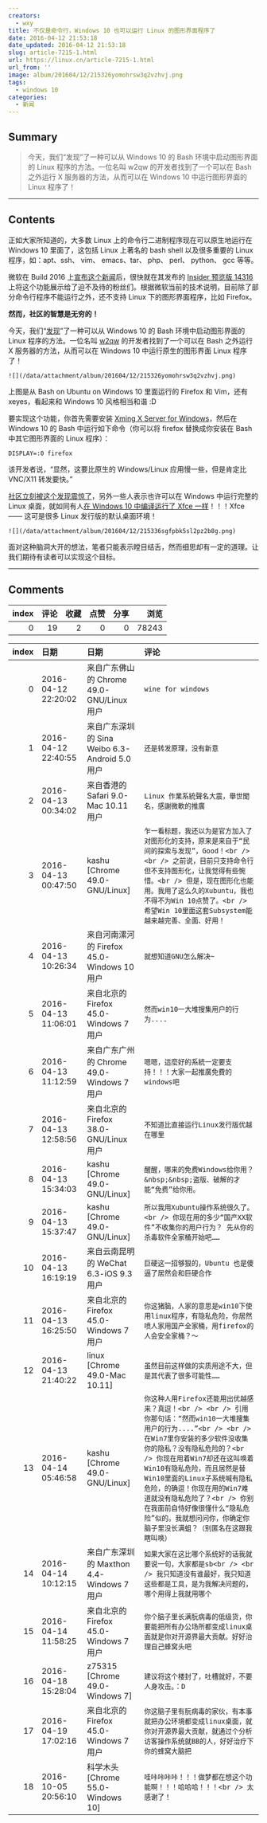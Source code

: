 ```yaml
---
creators:
  - wxy
title: 不仅是命令行，Windows 10 也可以运行 Linux 的图形界面程序了
date: 2016-04-12 21:53:18
date_updated: 2016-04-12 21:53:18
slug: article-7215-1.html
url: https://linux.cn/article-7215-1.html
url_from: ''
image: album/201604/12/215326yomohrsw3q2vzhvj.png
tags:
  - windows 10
categories:
  - 新闻
---
```


## Summary

> 今天，我们“发现”了一种可以从 Windows 10 的 Bash 环境中启动图形界面的 Linux 程序的方法。一位名叫 w2qw 的开发者找到了一个可以在 Bash 之外运行 X 服务器的方法，从而可以在 Windows 10 中运行图形界面的 Linux 程序了！

***

<!-- more -->

## Contents

正如大家所知道的，大多数 Linux 上的命令行二进制程序现在可以原生地运行在 Windows 10 里面了，这包括 Linux 上著名的 bash shell 以及很多重要的 Linux 程序，如：apt、ssh、 vim、 emacs、tar、 php、 perl、 python、 gcc 等等。

微软在 Build 2016 上[宣布这个新闻](https://linux.cn/article-7177-1.html)后，很快就在其发布的 [Insider 预览版 14316](https://linux.cn/article-7209-1.html) 上将这个功能展示给了迫不及待的粉丝们。根据微软当前的技术说明，目前除了部分命令行程序不能运行之外，还不支持 Linux 下的图形界面程序，比如 Firefox。

**然而，社区的智慧是无穷的！**

今天，我们“[发现](https://www.reddit.com/r/Windows10/comments/4ea4w4/fyi_you_can_run_gui_linux_apps_from_bash/)”了一种可以从 Windows 10 的 Bash 环境中启动图形界面的 Linux 程序的方法。一位名叫 [w2qw](https://www.reddit.com/user/w2qw) 的开发者找到了一个可以在 Bash 之外运行 X 服务器的方法，从而可以在 Windows 10 中运行原生的图形界面 Linux 程序了！

`![](/data/attachment/album/201604/12/215326yomohrsw3q2vzhvj.png)`

上图是从 Bash on Ubuntu on Windows 10 里面运行的 Firefox 和 Vim，还有 xeyes，看起来和 Windows 10 风格相当和谐 :D

要实现这个功能，你首先需要安装 [Xming X Server for Windows](https://sourceforge.net/projects/xming/)，然后在 Windows 10 的 Bash 中运行如下命令（你可以将 firefox 替换成你安装在 Bash 中其它图形界面的 Linux 程序）：

```shell
DISPLAY=:0 firefox
```

该开发者说，“显然，这要比原生的 Windows/Linux 应用慢一些，但是肯定比 VNC/X11 转发要快。”

[社区立刻被这个发现震惊了](https://www.reddit.com/r/Windows10/comments/4ea4w4/fyi_you_can_run_gui_linux_apps_from_bash/)，另外一些人表示也许可以在 Windows 中运行完整的 Linux 桌面，就如同有人[在 Windows 10 中编译运行了 Xfce 一样](https://www.reddit.com/r/unixporn/comments/4aokkr/xfce_xfce_running_in_windows10/)！！！Xfce —— 这可是很多 Linux 发行版的默认桌面环境！

`![](/data/attachment/album/201604/12/215336sgfpbk5sl2pz2b8g.png)`

面对这种脑洞大开的想法，笔者只能表示瞠目结舌，然而细思却有一定的道理。让我们期待有读者可以实现这个目标。

***

## Comments


|   index |   评论 |   收藏 |   点赞 |   分享 |   浏览 |
|--------:|-------:|-------:|-------:|-------:|-------:|
|       0 |     19 |      2 |      0 |      0 |  78243 |

|   index | 日期                | 日期                                           | 评论                                                                                                                                                                                                                                                                                                                                                                                                                                              |
|--------:|:--------------------|:-----------------------------------------------|:--------------------------------------------------------------------------------------------------------------------------------------------------------------------------------------------------------------------------------------------------------------------------------------------------------------------------------------------------------------------------------------------------------------------------------------------------|
|       0 | 2016-04-12 22:20:02 | 来自广东佛山的 Chrome 49.0-GNU/Linux 用户      | `wine for windows`                                                                                                                                                                                                                                                                                                                                                                                                                                |
|       1 | 2016-04-12 22:40:55 | 来自广东深圳的 Sina Weibo 6.3-Android 5.0 用户 | `还是转发原理，没有新意`                                                                                                                                                                                                                                                                                                                                                                                                                          |
|       2 | 2016-04-13 00:34:02 | 来自香港的 Safari 9.0-Mac 10.11 用户           | `Linux 作業系統聲名大震，舉世聞名，感謝微軟的推廣`                                                                                                                                                                                                                                                                                                                                                                                                |
|       3 | 2016-04-13 00:47:50 | kashu [Chrome 49.0-GNU/Linux]                  | `乍一看标题，我还以为是官方加入了对图形化的支持，原来是来自于“民间的探索与发现”，Good！<br /> <br /> 之前说，目前只支持命令行但不支持图形化，让我觉得有些惋惜。<br /> 但是，现在图形化也能用。我用了这么久的Xubuntu，我也不得不为Win 10点赞了。<br /> 希望Win 10里面这套Subsystem能越来越完善、全面、好用！`                                                                                                                                      |
|       4 | 2016-04-13 10:26:34 | 来自河南漯河的 Firefox 45.0-Windows 10 用户    | `就想知道GNU怎么解决~`                                                                                                                                                                                                                                                                                                                                                                                                                            |
|       5 | 2016-04-13 11:06:01 | 来自北京的 Firefox 45.0-Windows 7 用户         | `然而win10一大堆搜集用户的行为....`                                                                                                                                                                                                                                                                                                                                                                                                               |
|       6 | 2016-04-13 11:12:59 | 来自广东广州的 Chrome 49.0-Windows 7 用户      | `嗯嗯，這麼好的系統一定要支持！！！大家一起推廣免費的windows吧`                                                                                                                                                                                                                                                                                                                                                                                   |
|       7 | 2016-04-13 12:58:56 | 来自北京的 Firefox 38.0-GNU/Linux 用户         | `不知道比直接运行Linux发行版优越在哪里`                                                                                                                                                                                                                                                                                                                                                                                                           |
|       8 | 2016-04-13 15:34:03 | kashu [Chrome 49.0-GNU/Linux]                  | `醒醒，哪来的免费Windows给你用？&nbsp;&nbsp;盗版、破解的才能“免费”给你用。`                                                                                                                                                                                                                                                                                                                                                                       |
|       9 | 2016-04-13 15:37:47 | kashu [Chrome 49.0-GNU/Linux]                  | `所以我用Xubuntu操作系统很久了。 <br /> 你现在用的多少“国产XX软件”不收集你的用户行为？ 先从你的杀毒软件全家桶开始吧……`                                                                                                                                                                                                                                                                                                                            |
|      10 | 2016-04-13 16:19:19 | 来自云南昆明的 WeChat 6.3-iOS 9.3 用户         | `巨硬这一招够狠的，Ubuntu 也是傻逼了居然会和巨硬合作`                                                                                                                                                                                                                                                                                                                                                                                             |
|      11 | 2016-04-13 16:25:50 | 来自北京的 Firefox 45.0-Windows 7 用户         | `你这猪脑，人家的意思是win10下使用linux程序，有隐私危险，你居然喷人家用国产全家桶，用firefox的人会安全家桶？～`                                                                                                                                                                                                                                                                                                                                   |
|      12 | 2016-04-13 21:40:22 | linux [Chrome 49.0-Mac 10.11]                  | `虽然目前这样做的实质用途不大，但是其代表了很多可能性……`                                                                                                                                                                                                                                                                                                                                                                                          |
|      13 | 2016-04-14 05:46:58 | kashu [Chrome 49.0-GNU/Linux]                  | `你这种人用Firefox还能用出优越感来？真逗！<br /> <br /> 引用你那句话：“然而win10一大堆搜集用户的行为....”<br /> <br /> 在Win7里你安装的多少软件没收集你的隐私？没有隐私危险的？<br /> 你现在用着Win7却还在这叫唤着Win10有隐私危险，而且居然是替Win10里面的Linux子系统喊有隐私危险，的确逗！你现在用的Win7难道就没有隐私危险了？<br /> 你别在我面前自恃好像很懂什么“隐私危险”似的。我就想问问你，你确定你脑子里没长满蛆？（别匿名在这跟我瞎叫唤）` |
|      14 | 2016-04-14 10:12:15 | 来自广东深圳的 Maxthon 4.4-Windows 7 用户      | `如果大家在这比哪个系统好的话我就要说一句，大家都是sb<br /> <br /> 我只知道没有谁最好，我只知道这些都是工具，是为我解决问题的，哪个用得上我就用哪个`                                                                                                                                                                                                                                                                                              |
|      15 | 2016-04-14 11:58:25 | 来自北京的 Firefox 45.0-Windows 7 用户         | `你个脑子里长满朊病毒的低级货，你要能把所有办公场所都变成linux桌面就是你对开源界最大贡献。好好治理自己蜂窝头吧`                                                                                                                                                                                                                                                                                                                                   |
|      16 | 2016-04-18 15:28:04 | z75315 [Chrome 49.0-Windows 7]                 | `建议将这个楼封了，吐槽就好，不要人身攻击。：D`                                                                                                                                                                                                                                                                                                                                                                                                   |
|      17 | 2016-04-19 17:02:16 | 来自北京的 Firefox 45.0-Windows 7 用户         | `你这脑子里有朊病毒的家伙，有本事就把办公环境都变成linux桌面，就你对开源界最大贡献，就通过个分析访客操作系统就BB的人，好好治疗下你的蜂窝大脑把`                                                                                                                                                                                                                                                                                                   |
|      18 | 2016-10-05 20:56:10 | 科学木头 [Chrome 55.0-Windows 10]              | `哇咔咔咔咔！！！做梦都在想这个功能啊！！！哈哈哈！！！<br /> 太感谢了！`                                                                                                                                                                                                                                                                                                                                                                         |

